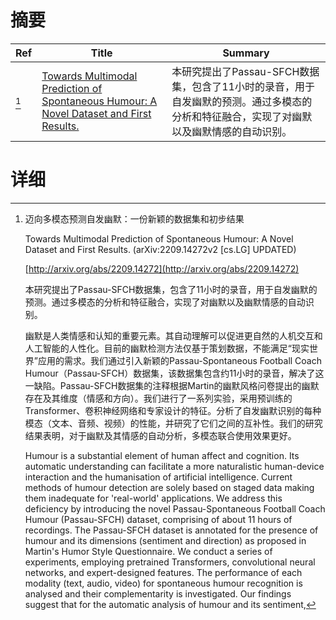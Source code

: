 # 摘要

| Ref | Title | Summary |
| --- | --- | --- |
| [^1] | [Towards Multimodal Prediction of Spontaneous Humour: A Novel Dataset and First Results.](http://arxiv.org/abs/2209.14272) | 本研究提出了Passau-SFCH数据集，包含了11小时的录音，用于自发幽默的预测。通过多模态的分析和特征融合，实现了对幽默以及幽默情感的自动识别。 |

# 详细

[^1]: 迈向多模态预测自发幽默：一份新颖的数据集和初步结果

    Towards Multimodal Prediction of Spontaneous Humour: A Novel Dataset and First Results. (arXiv:2209.14272v2 [cs.LG] UPDATED)

    [http://arxiv.org/abs/2209.14272](http://arxiv.org/abs/2209.14272)

    本研究提出了Passau-SFCH数据集，包含了11小时的录音，用于自发幽默的预测。通过多模态的分析和特征融合，实现了对幽默以及幽默情感的自动识别。

    

    幽默是人类情感和认知的重要元素。其自动理解可以促进更自然的人机交互和人工智能的人性化。目前的幽默检测方法仅基于策划数据，不能满足“现实世界”应用的需求。我们通过引入新颖的Passau-Spontaneous Football Coach Humour（Passau-SFCH）数据集，该数据集包含约11小时的录音，解决了这一缺陷。Passau-SFCH数据集的注释根据Martin的幽默风格问卷提出的幽默存在及其维度（情感和方向）。我们进行了一系列实验，采用预训练的Transformer、卷积神经网络和专家设计的特征。分析了自发幽默识别的每种模态（文本、音频、视频）的性能，并研究了它们之间的互补性。我们的研究结果表明，对于幽默及其情感的自动分析，多模态联合使用效果更好。

    Humour is a substantial element of human affect and cognition. Its automatic understanding can facilitate a more naturalistic human-device interaction and the humanisation of artificial intelligence. Current methods of humour detection are solely based on staged data making them inadequate for 'real-world' applications. We address this deficiency by introducing the novel Passau-Spontaneous Football Coach Humour (Passau-SFCH) dataset, comprising of about 11 hours of recordings. The Passau-SFCH dataset is annotated for the presence of humour and its dimensions (sentiment and direction) as proposed in Martin's Humor Style Questionnaire. We conduct a series of experiments, employing pretrained Transformers, convolutional neural networks, and expert-designed features. The performance of each modality (text, audio, video) for spontaneous humour recognition is analysed and their complementarity is investigated. Our findings suggest that for the automatic analysis of humour and its sentiment, 
    

